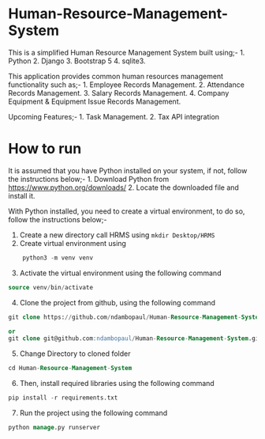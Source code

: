 # Human-Resource-Management-System
This is a simplified Human Resource Management System built using;-
    1. Python
    2. Django
    3. Bootstrap 5
    4. sqlite3.

This application provides common human resources management functionality such as;-
    1. Employee Records Management.
    2. Attendance Records Management.
    3. Salary Records Management.
    4. Company Equipment & Equipment Issue Records Management.


Upcoming Features;-
    1. Task Management.
    2. Tax API integration


# How to run
It is assumed that you have Python installed on your system, if not, follow the instructions below;-
    1. Download Python from <link>https://www.python.org/downloads/</link>
    2. Locate the downloaded file and install it.

With Python installed, you need to create a virtual environment, to do so, follow the instructions below;-
1. Create a new directory call HRMS using ```mkdir Desktop/HRMS```
2. Create virtual environment using 
```sql
    python3 -m venv venv
```
3. Activate the virtual environment using the following command
```sql
source venv/bin/activate
```
4. Clone the project from github, using the following command
```sql
git clone https://github.com/ndambopaul/Human-Resource-Management-System.git

or 
git clone git@github.com:ndambopaul/Human-Resource-Management-System.git 
```
5. Change Directory to cloned folder
```sql 
cd Human-Resource-Management-System
```
6. Then, install required libraries using the following command
```sql 
pip install -r requirements.txt
```

7. Run the project using the following command
```sql 
python manage.py runserver
```